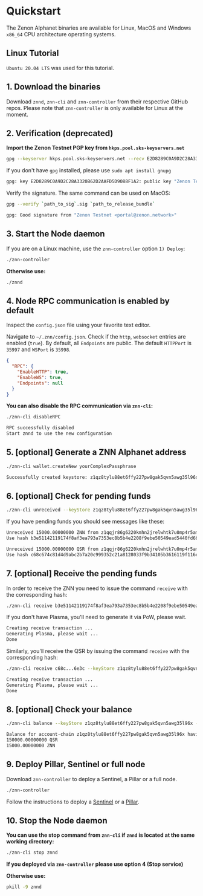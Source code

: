 # Quickstart

The Zenon Alphanet binaries are available for Linux, MacOS and Windows `x86_64` CPU architecture operating systems.

## Linux Tutorial

`Ubuntu 20.04 LTS` was used for this tutorial.

## 1. Download the binaries

Download `znnd`, `znn-cli` and `znn-controller` from their respective GitHub repos. Please note that `znn-controller` is only available for Linux at the moment.

## 2. Verification (deprecated)

**Import the Zenon Testnet PGP key from `hkps.pool.sks-keyservers.net`**

```bash
gpg --keyserver hkps.pool.sks-keyservers.net --recv E2D8289C0A9D2C28A3320B62D2AAFD5D9088F1A2
```

If you don't have `gpg` installed, please use `sudo apt install gnupg`

```bash
gpg: key E2D8289C0A9D2C28A3320B62D2AAFD5D9088F1A2: public key "Zenon Testnet <portal@zenon.network>"
```

Verify the signature. The same command can be used on MacOS:

```bash
gpg --verify `path_to_sig`.sig `path_to_release_bundle`

gpg: Good signature from "Zenon Testnet <portal@zenon.network>"
```

## 3. Start the Node daemon

If you are on a Linux machine, use the `znn-controller` option `1) Deploy`:

```bash
./znn-controller
```

**Otherwise use:**

```bash
./znnd
```

## 4. Node RPC communication is enabled by default

Inspect the `config.json` file using your favorite text editor.

Navigate to `~/.znn/config.json`. Check if the `http`, `websocket` entries are enabled (`true`). By default, all `Endpoints` are public. The default `HTTPPort` is `35997` and `WSPort` is `35998`.

```json
{
  "RPC": {
    "EnableHTTP": true,
    "EnableWS": true,
    "Endpoints": null
  }
}
```

**You can also disable the RPC communication via `znn-cli`:**

```bash
./znn-cli disableRPC

RPC successfully disabled
Start znnd to use the new configuration
```

## 5. [optional] Generate a ZNN Alphanet address

```bash
./znn-cli wallet.createNew yourComplexPassphrase

Successfully created keystore: z1qz8tylu88et6ffy227pw8gak5qvn5awg35l96x
```

## 6. [optional] Check for pending funds

```bash
./znn-cli unreceived --keyStore z1qz8tylu88et6ffy227pw8gak5qvn5awg35l96x --passphrase yourComplexPassphrase
```

If you have pending funds you should see messages like these:

```bash
Unreceived 15000.00000000 ZNN from z1qqjr86g6220kmhn2jrelwhtk7u0mp4r5amjwf2.
Use hash b3e51142119174f8af3ea793a7353ec8b5b4e2208f9ebe50549ead5440fd6b49 to receive.

Unreceived 15000.00000000 QSR from z1qqjr86g6220kmhn2jrelwhtk7u0mp4r5amjwf2.
Use hash c68c674c81d4d9abc2b7a20c999352c21a8128033f9b34105b3616119f116e3c to receive.
```

## 7. [optional] Receive the pending funds

In order to receive the ZNN you need to issue the command `receive` with the corresponding hash:

```bash
./znn-cli receive b3e51142119174f8af3ea793a7353ec8b5b4e2208f9ebe50549ead5440fd6b49 --keyStore z1qz8tylu88et6ffy227pw8gak5qvn5awg35l96x --passphrase yourComplexPassphrase
```

If you don't have Plasma, you'll need to generate it via PoW, please wait.

```bash
Creating receive transaction ...
Generating Plasma, please wait ...
Done
```

Similarly, you'll receive the QSR by issuing the command `receive` with the corresponding hash:

```bash
./znn-cli receive c68c...6e3c --keyStore z1qz8tylu88et6ffy227pw8gak5qvn5awg35l96x --passphrase yourComplexPassphrase

Creating receive transaction ...
Generating Plasma, please wait ...
Done
```

## 8. [optional] Check your balance

```bash
./znn-cli balance --keyStore z1qz8tylu88et6ffy227pw8gak5qvn5awg35l96x --passphrase yourComplexPassphrase

Balance for account-chain z1qz8tylu88et6ffy227pw8gak5qvn5awg35l96x having height 2
150000.00000000 QSR
15000.00000000 ZNN
```

## 9. Deploy Pillar, Sentinel or full node

Download `znn-controller` to deploy a Sentinel, a Pillar or a full node.

```bash
./znn-controller
```

Follow the instructions to deploy a [Sentinel](deploy.md#Sentinel_deployment) or a [Pillar](deploy.md#Pillar_deployment).

## 10. Stop the Node daemon

**You can use the stop command from `znn-cli` if `znnd` is located at the same working directory:**

```bash
./znn-cli stop znnd
```

**If you deployed via `znn-controller` please use option 4 (Stop service)**

**Otherwise use:**

```bash
pkill -9 znnd
```
